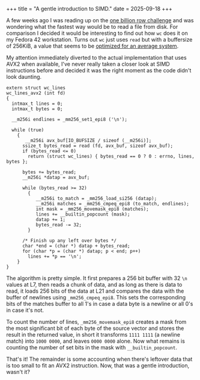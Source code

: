 +++
title = "A gentle introduction to SIMD."
date = 2025-09-18
+++

A few weeks ago I was reading up on the [one billion row challenge](https://github.com/gunnarmorling/1brc) and was wondering what the fastest way
would be to read a file from disk. For comparison I decided it would be
interesting to find out how `wc` does it on my Fedora 42 workstation. Turns out
`wc` just uses `read` but with a buffersize of 256KiB, a value that seems to be [optimized for an
average
system](https://github.com/coreutils/coreutils/blob/dc30eab3146163be18b70d8d5fed63706b6a4110/src/ioblksize.h#L25).

My attention immediately diverted to the actual implementation that uses AVX2
when available, I've never really taken a closer look at SIMD instructions
before and decided it was the right moment as the code didn't look daunting.

```c,linenos,hl_lines=7 21 22 23
extern struct wc_lines
wc_lines_avx2 (int fd)
{
  intmax_t lines = 0;
  intmax_t bytes = 0;

  __m256i endlines = _mm256_set1_epi8 ('\n');

  while (true)
    {
       __m256i avx_buf[IO_BUFSIZE / sizeof (__m256i)];
      ssize_t bytes_read = read (fd, avx_buf, sizeof avx_buf);
      if (bytes_read <= 0)
        return (struct wc_lines) { bytes_read == 0 ? 0 : errno, lines, bytes };

      bytes += bytes_read;
      __m256i *datap = avx_buf;

      while (bytes_read >= 32)
        {
           __m256i to_match = _mm256_load_si256 (datap);
           __m256i matches = _mm256_cmpeq_epi8 (to_match, endlines);
           int mask = _mm256_movemask_epi8 (matches);
           lines += __builtin_popcount (mask);
           datap += 1;
           bytes_read -= 32;
        }

      /* Finish up any left over bytes */
      char *end = (char *) datap + bytes_read;
      for (char *p = (char *) datap; p < end; p++)
        lines += *p == '\n';
    }
}
```

The algorithm is pretty simple. It first prepares a 256 bit buffer with 32 `\n` values at L7,
then reads a chunk of data, and as long as there is data to read, it loads 256
bits of the data at L21 and compares the data with the buffer of newlines using
`_mm256_cmpeq_epi8`. This sets the corresponding bits of the matches buffer to all
1's in case a data byte is a newline or all 0's in case it's not.

To count the number of lines, `_mm256_movemask_epi8` creates a mask from the most significant bit of each
byte of the source vector and stores the result in the returned value, in short it transforms `1111 1111` (a newline match)
into `1000 0000`, and leaves `0000 0000` alone. Now what remains is counting the
number of set bits in the mask with `__builtin_popcount`.

That's it! The remainder is some accounting when there's leftover data that is
too small to fit an AVX2 instruction. Now, that was a gentle introduction, wasn't it?
